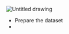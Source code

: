 ![Untitled drawing](https://user-images.githubusercontent.com/56237310/126067308-5094e959-c6ae-46de-ac5d-1881a1065c1d.png)

* Prepare the dataset
* 
